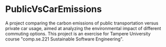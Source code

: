 # PublicVsCarEmissions
A project comparing the carbon emissions of public transportation versus private car usage, aimed at analyzing the environmental impact of different commuting options. This project is an exercise for Tampere University course "comp.se.221 Sustainable Software Engineering". 
